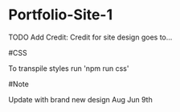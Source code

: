 # Portfolio-Site-1

TODO Add Credit: Credit for site design goes to...

#CSS

To transpile styles run 'npm run css'

#Note

Update with brand new design Aug Jun 9th
